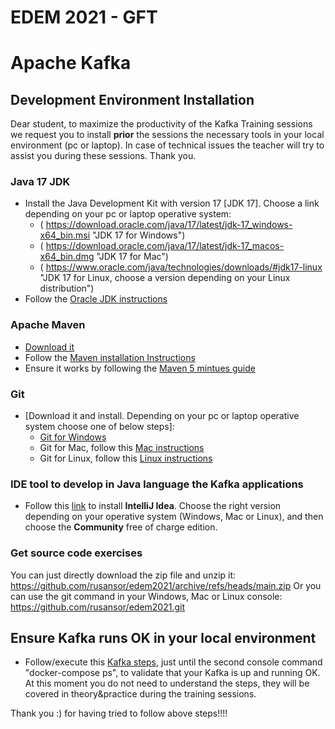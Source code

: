 # EDEM 2021  -                                                                                 GFT


# Apache Kafka

## Development Environment Installation
Dear student, to maximize the productivity of the Kafka Training sessions we request you to install **prior** the sessions the necessary tools in your local environment (pc or laptop). In case of technical issues the teacher will try to assist you during these sessions. Thank you.

### Java 17 JDK
* Install the Java Development Kit with version 17 [JDK 17]. Choose a link depending on your pc or laptop operative system:
    * ( https://download.oracle.com/java/17/latest/jdk-17_windows-x64_bin.msi  "JDK 17 for Windows")
    * ( https://download.oracle.com/java/17/latest/jdk-17_macos-x64_bin.dmg  "JDK 17 for Mac")
    * ( https://www.oracle.com/java/technologies/downloads/#jdk17-linux "JDK 17 for Linux, choose a version depending on your Linux distribution")
* Follow the [Oracle JDK instructions](https://docs.oracle.com/en/java/javase/17/install/overview-jdk-installation.html#GUID-8677A77F-231A-40F7-98B9-1FD0B48C346A)

### Apache Maven
* [Download it](https://dlcdn.apache.org/maven/maven-3/3.8.3/binaries/apache-maven-3.8.3-bin.zip)
* Follow the [Maven installation Instructions](https://maven.apache.org/install.html)
* Ensure it works by following the [Maven 5 mintues guide](https://maven.apache.org/guides/getting-started/maven-in-five-minutes.html)

### Git
* [Download it and install. Depending on your pc or laptop operative system choose one of below steps]:
    * [Git for Windows](https://github.com/git-for-windows/git/releases/download/v2.33.0.windows.2/PortableGit-2.33.0.2-64-bit.7z.exe) 
    * Git for Mac, follow this [Mac instructions](https://git-scm.com/download/mac) 
    * Git for Linux, follow this [Linux instructions](https://git-scm.com/download/linux) 

### IDE tool to develop in Java language the Kafka applications
* Follow this [link]( https://www.jetbrains.com/idea/download) to install **IntelliJ Idea**. Choose the right version depending on your operative system (Windows, Mac or Linux), and then choose the **Community** free of charge edition.

### Get source code exercises

You can just directly download the zip file and unzip it: https://github.com/rusansor/edem2021/archive/refs/heads/main.zip
Or you can use the git command in your Windows, Mac or Linux console: https://github.com/rusansor/edem2021.git


## Ensure Kafka runs OK in your local environment
* Follow/execute this [Kafka steps](https://github.com/rusansor/edem2021/tree/main/1-Kakfa-Producer-Consumer-API/Exercises/Class), just until the second console command "docker-compose ps", to validate that your Kafka is up and running OK. At this moment you do not need to understand the steps, they will be covered in theory&practice during the training sessions.


Thank you :) for having tried to follow above steps!!!!
